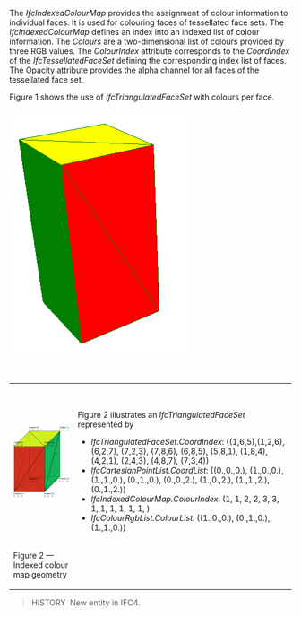﻿The _IfcIndexedColourMap_ provides the assignment of colour information to individual faces. It is used for colouring faces of tessellated face sets. The _IfcIndexedColourMap_ defines an index into an indexed list of colour information. The _Colours_ are a two-dimensional list of colours provided by three RGB values. The _ColourIndex_ attribute corresponds to the _CoordIndex_ of the _IfcTessellatedFaceSet_ defining the corresponding index list of faces. The Opacity attribute provides the alpha channel for all faces of the tessellated face set.

Figure 1 shows the use of _IfcTriangulatedFaceSet_ with colours per face.

!["IfcIndexedColourMap_01"](../../../../../../figures/ifcindexedcolourmap-fig1.png "Figure 1 &mdash; Indexed colour map")

&nbsp;

<table>
  <tr>
    <td><img src="../../../../../../figures/ifcindexedcolourmap_example-01.png" alt="IfcIndexedColourMap_example-01"></td>
    <td>
      <p>&nbsp;</p>
      Figure 2 illustrates an <i>IfcTriangulatedFaceSet</i> represented by
      <ul>
        <li class="small"><em>IfcTriangulatedFaceSet.CoordIndex</em>: ((1,6,5),(1,2,6), (6,2,7), (7,2,3), (7,8,6), (6,8,5), (5,8,1), (1,8,4), (4,2,1), (2,4,3), (4,8,7), (7,3,4))</li>
        <li class="small"><em>IfcCartesianPointList.CoordList</em>: ((0.,0.,0.), (1.,0.,0.), (1.,1.,0.), (0.,1.,0.), (0.,0.,2.), (1.,0.,2.), (1.,1.,2.), (0.,1.,2.))</li>
        <li class="small"><em>IfcIndexedColourMap.ColourIndex</em>: (1, 1, 2, 2, 3, 3, 1, 1, 1, 1, 1, 1, )</li>
        <li class="small"><em>IfcColourRgbList.ColourList</em>: ((1.,0.,0.), (0.,1.,0.), (1.,1.,0.))</li>
      </ul>
    </td>
  </tr>
  <tr>
    <td><p class="figure">Figure 2 &mdash; Indexed colour map geometry </p></td>
    <td>&nbsp;</td>
  </tr>
</table>

> HISTORY&nbsp; New entity in IFC4.
